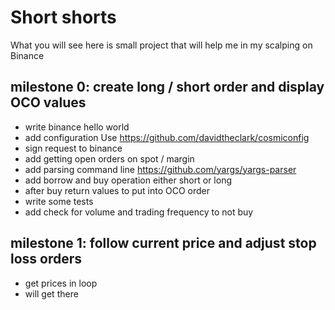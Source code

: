 # Short shorts

What you will see here is small project that will help me in my scalping on Binance

## milestone 0: create long / short order and display OCO values

- write binance hello world
- add configuration Use https://github.com/davidtheclark/cosmiconfig
- sign request to binance
- add getting open orders on spot / margin
- add parsing command line https://github.com/yargs/yargs-parser
- add borrow and buy operation either short or long
- after buy return values to put into OCO order
- write some tests
- add check for volume and trading frequency to not buy

## milestone 1: follow current price and adjust stop loss orders

- get prices in loop
- will get there
